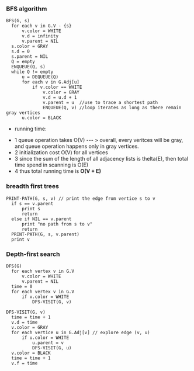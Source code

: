 ### BFS algorithm
```
BFS(G, s)
  for each v in G.V - {s}
      v.color = WHITE
      v.d = infinity
      v.parent = NIL
  s.color = GRAY
  s.d = 0
  s.parent = NIL
  Q = empty
  ENQUEUE(Q, s)
  while Q != empty
      u = DEQUEUE(Q)
      for each v in G.Adj[u]
          if v.color == WHITE
              v.color = GRAY
              v.d = u.d + 1
              v.parent = u  //use to trace a shortest path
              ENQUEUE(Q, v) //loop iterates as long as there remain gray vertices
      u.color = BLACK
```
* running time:
+ 1 queue operation takes O(V) --- > overall, every veritces will be gray, and queue operation happens only in gray vertices.
+ 2 initialization cost O(V) for all vertices
+ 3 since the sum of the length of all adjacency lists is thelta(E), then total time spend in scanning is O(E)
+ 4 thus total running time is **O(V + E)**

### breadth first trees
```
PRINT-PATH(G, s, v) // print the edge from vertice s to v
  if s == v.parent
      print s
      return
  else if NIL == v.parent
      print "no path from s to v"
      return
  PRINT-PATH(G, s, v.parent)
  print v
```

### Depth-first search
```
DFS(G)
  for each vertex v in G.V
      v.color = WHITE
      v.parent = NIL
  time = 0
  for each vertex v in G.V
      if v.color = WHITE
          DFS-VISIT(G, v)
```
```
DFS-VISIT(G, v)
  time = time + 1
  v.d = time
  v.color = GRAY
  for each vertice u in G.Adj[v] // explore edge (v, u)
      if u.color = WHITE
          u.parent = v
          DFS-VISIT(G, u)
  v.color = BLACK
  time = time + 1
  v.f = time
```
